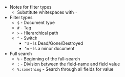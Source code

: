 
- Notes for filter types
  - Substitute whitespaces with `-`
- Filter types
  - `$` - Document type
  - `#` - Tag
  - `>` - Hierarchical path
  - `^` - Switch
    - `^d` - Is Dead/Gone/Destroyed
    - `^m` - Is a minor document
- Full search
  - `%` - Beginning of the full-search
  - `:` - Division between the field-name and field value
  - `%:something` - Search through all fields for value

